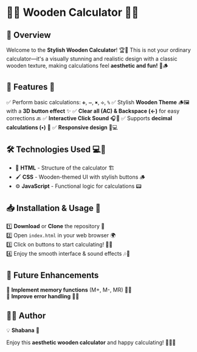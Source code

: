 # 🎨🧮 Wooden Calculator 🌿✨

## 📌 Overview
Welcome to the **Stylish Wooden Calculator**! 🏆🎉 This is not your ordinary calculator—it's a visually stunning and realistic design with a classic wooden texture, making calculations feel **aesthetic and fun!** 🌲🪵

## 🚀 Features 🌟
✅ Perform basic calculations: `➕`, `➖`, `✖`, `➗`, `%`
✅ Stylish **Wooden Theme** 🪵🖼️ with a **3D button effect** ✨
✅ **Clear all (AC) & Backspace (←)** for easy corrections 🔙
✅ **Interactive Click Sound** 🎧🔘
✅ Supports **decimal calculations (•)** 🎯
✅ **Responsive design** 📱💻

## 🛠 Technologies Used 💻🔧
- 🎨 **HTML** - Structure of the calculator 🏗️
- 🖌 **CSS** - Wooden-themed UI with stylish buttons 🪵
- ⚙️ **JavaScript** - Functional logic for calculations 📟

## 📥 Installation & Usage 🚀
1️⃣ **Download** or **Clone** the repository 📂  
2️⃣ Open `index.html` in your web browser 🌍  
3️⃣ Click on buttons to start calculating! 🧠🧮  
4️⃣ Enjoy the smooth interface & sound effects 🎶🔢  

## 🔮 Future Enhancements 
🔹 **Implement memory functions** (M+, M-, MR) 🧠💾  
🔹 **Improve error handling** 🚨🛑  

## 👨‍💻 Author
💡 **Shabana** 🚀

Enjoy this **aesthetic wooden calculator** and happy calculating! 🎉🧮🔢

